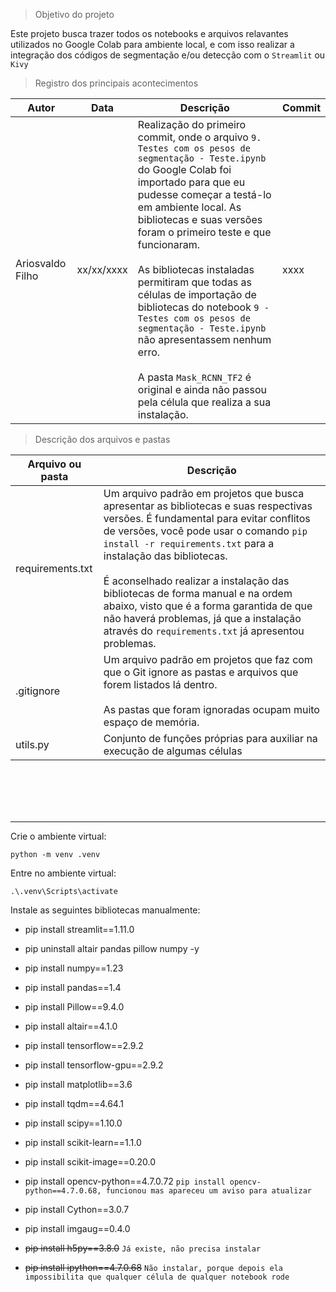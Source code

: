 > Objetivo do projeto

Este projeto busca trazer todos os notebooks e arquivos relavantes utilizados no Google Colab para ambiente local, e com isso realizar a integração dos códigos de segmentação e/ou detecção com o ``Streamlit`` ou ``Kivy``

> Registro dos principais acontecimentos

|Autor|Data|Descrição|Commit|
|-|-|-|-|
|Ariosvaldo Filho|xx/xx/xxxx|Realização do primeiro commit, onde o arquivo `9. Testes com os pesos de segmentação - Teste.ipynb` do Google Colab foi importado para que eu pudesse começar a testá-lo em ambiente local. As bibliotecas e suas versões foram o primeiro teste e que funcionaram. <br><br> As bibliotecas instaladas permitiram que todas as células de importação de bibliotecas do notebook `9 - Testes com os pesos de segmentação - Teste.ipynb` não apresentassem nenhum erro. <br><br>A pasta `Mask_RCNN_TF2` é original e ainda não passou pela célula que realiza a sua instalação.|xxxx|

> Descrição dos arquivos e pastas

|Arquivo ou pasta|Descrição|
|-|-|
|requirements.txt|Um arquivo padrão em projetos que busca apresentar as bibliotecas e suas respectivas versões. É fundamental para evitar conflitos de versões, você pode usar o comando `pip install -r requirements.txt` para a instalação das bibliotecas. <br><br>É aconselhado realizar a instalação das bibliotecas de forma manual e na ordem abaixo, visto que é a forma garantida de que não haverá problemas, já que a instalação através do ``requirements.txt`` já apresentou problemas.|
|.gitignore|Um arquivo padrão em projetos que faz com que o Git ignore as pastas e arquivos que forem listados lá dentro. <br><br> As pastas que foram ignoradas ocupam muito espaço de memória.|
|utils.py|Conjunto de funções próprias para auxiliar na execução de algumas células|



<br><br><br><br>

---

Crie o ambiente virtual:

`python -m venv .venv`

Entre no ambiente virtual:

`.\.venv\Scripts\activate`

Instale as seguintes bibliotecas manualmente:

* pip install streamlit==1.11.0

* pip uninstall altair pandas pillow numpy -y

* pip install numpy==1.23

* pip install pandas==1.4

* pip install Pillow==9.4.0

* pip install altair==4.1.0

* pip install tensorflow==2.9.2

* pip install tensorflow-gpu==2.9.2

* pip install matplotlib==3.6

* pip install tqdm==4.64.1

* pip install scipy==1.10.0

* pip install scikit-learn==1.1.0

* pip install scikit-image==0.20.0

* pip install opencv-python==4.7.0.72 `pip install opencv-python==4.7.0.68, funcionou mas apareceu um aviso para atualizar`

* pip install Cython==3.0.7

* pip install imgaug==0.4.0

* ~~pip install h5py==3.8.0~~ `Já existe, não precisa instalar`

* ~~pip install ipython==4.7.0.68~~ `Não instalar, porque depois ela impossibilita que qualquer célula de qualquer notebook rode`